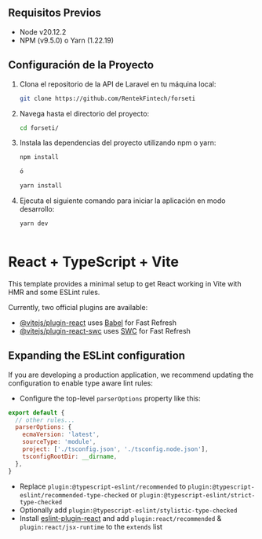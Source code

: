 
## Requisitos Previos

- Node v20.12.2
- NPM (v9.5.0) o Yarn (1.22.19)


## Configuración de la Proyecto

1. Clona el repositorio de la API de Laravel en tu máquina local:
    ```bash
    git clone https://github.com/RentekFintech/forseti

2. Navega hasta el directorio del proyecto:
    ```bash
    cd forseti/

3. Instala las dependencias del proyecto utilizando npm o yarn:
    ```bash
    npm install

    ó

    yarn install

4. Ejecuta el siguiente comando para iniciar la aplicación en modo desarrollo:
    ```bash
    yarn dev



# React + TypeScript + Vite

This template provides a minimal setup to get React working in Vite with HMR and some ESLint rules.

Currently, two official plugins are available:

- [@vitejs/plugin-react](https://github.com/vitejs/vite-plugin-react/blob/main/packages/plugin-react/README.md) uses [Babel](https://babeljs.io/) for Fast Refresh
- [@vitejs/plugin-react-swc](https://github.com/vitejs/vite-plugin-react-swc) uses [SWC](https://swc.rs/) for Fast Refresh

## Expanding the ESLint configuration

If you are developing a production application, we recommend updating the configuration to enable type aware lint rules:

- Configure the top-level `parserOptions` property like this:

```js
export default {
  // other rules...
  parserOptions: {
    ecmaVersion: 'latest',
    sourceType: 'module',
    project: ['./tsconfig.json', './tsconfig.node.json'],
    tsconfigRootDir: __dirname,
  },
}
```

- Replace `plugin:@typescript-eslint/recommended` to `plugin:@typescript-eslint/recommended-type-checked` or `plugin:@typescript-eslint/strict-type-checked`
- Optionally add `plugin:@typescript-eslint/stylistic-type-checked`
- Install [eslint-plugin-react](https://github.com/jsx-eslint/eslint-plugin-react) and add `plugin:react/recommended` & `plugin:react/jsx-runtime` to the `extends` list
